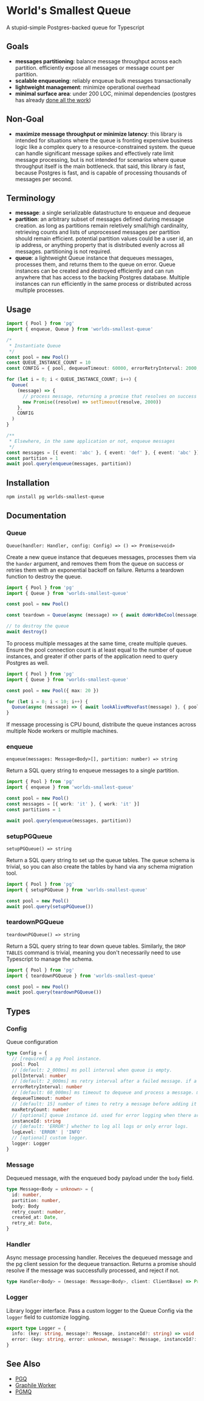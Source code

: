 # World's Smallest Queue
A stupid-simple Postgres-backed queue for Typescript

## Goals
- **messages partitioning**: balance message throughput across each partition. efficiently expose all messages or message count per partition.
- **scalable enqueueing**: reliably enqueue bulk messages transactionally
- **lightweight management**: minimize operational overhead
- **minimal surface area**: under 200 LOC, minimal dependencies (postgres has already [done all the work](https://www.2ndquadrant.com/en/blog/what-is-select-skip-locked-for-in-postgresql-9-5/))


## Non-Goal
- **maximize message throughput or minimize latency**: this library is intended for situations where the queue is fronting expensive business logic like a complex query to a resource-constrained system. the queue can handle significant message spikes and effectively rate limit message processing, but is not intended for scenarios where queue throughput itself is the main bottleneck. that said, this library _is_ fast, because Postgres is fast, and is capable of processing thousands of messages per second.


## Terminology
- **message**: a single serializable datastructure to enqueue and dequeue
- **partition**: an arbitrary subset of messages defined during message creation. as long as partitions remain reletively small/high cardinality, retrieving counts and lists of unprocessed messages per partition should remain efficient. potential partition values could be a user id, an ip address, or anything property that is distributed evenly across all messages. partitioning is not required.
- **queue**: a lightweight Queue instance that dequeues messages, processes them, and returns them to the queue on error. Queue instances can be created and destroyed efficiently and can run anywhere that has access to the backing Postgres database. Multiple instances can run efficiently in the same process or distributed across multiple processes.


## Usage
```ts
import { Pool } from 'pg'
import { enqueue, Queue } from 'worlds-smallest-queue'

/*
 * Instantiate Queue
 */
const pool = new Pool()
const QUEUE_INSTANCE_COUNT = 10
const CONFIG = { pool, dequeueTimeout: 60000, errorRetryInterval: 2000, maxRetryCount: 10 }

for (let i = 0; i < QUEUE_INSTANCE_COUNT; i++) {
  Queue(
    (message) => {
      // process message, returning a promise that resolves on success and rejects on error
      new Promise((resolve) => setTimeout(resolve, 2000))
    },
    CONFIG
  )
}

/**
 * Elsewhere, in the same application or not, enqueue messages
 */
const messages = [{ event: 'abc' }, { event: 'def' }, { event: 'abc' }]
const partition = 1
await pool.query(enqueue(messages, partition))
```

## Installation
```sh
npm install pg worlds-smallest-queue
```


## Documentation

### Queue
`Queue(handler: Handler, config: Config) => () => Promise<void>`

Create a new queue instance that dequeues messages, processes them via the `hander` argument, and removes them from the queue on success or retries them with an exponential backoff on failure. Returns a teardown function to destroy the queue.
```ts
import { Pool } from 'pg'
import { Queue } from 'worlds-smallest-queue'

const pool = new Pool()

const teardown = Queue(async (message) => { await doWorkBeCool(message) }, { pool })

// to destroy the queue
await destroy()
```

To process multiple messages at the same time, create multiple queues. Ensure the pool connection count is at least equal to the number of queue instances, and greater if other parts of the application need to query Postgres as well.
```ts
import { Pool } from 'pg'
import { Queue } from 'worlds-smallest-queue'

const pool = new Pool({ max: 20 })

for (let i = 0; i < 10; i++) {
  Queue(async (message) => { await lookAliveMoveFast(message) }, { pool, instanceId: `${id}` })
}
```

If message processing is CPU bound, distribute the queue instances across multiple Node workers or multiple machines.

### enqueue
`enqueue(messages: Message<Body>[], partition: number) => string`

Return a SQL query string to enqueue messages to a single partition.

```ts
import { Pool } from 'pg'
import { enqueue } from 'worlds-smallest-queue'

const pool = new Pool()
const messages = [{ work: 'it' }, { work: 'it' }]
const partitions = 1

await pool.query(enqueue(messages, partition))
```

### setupPGQueue
`setupPGQueue() => string`

Return a SQL query string to set up the queue tables. The queue schema is trivial, so you can also create the tables by hand via any schema migration tool.

```ts
import { Pool } from 'pg'
import { setupPGQueue } from 'worlds-smallest-queue'

const pool = new Pool()
await pool.query(setupPGQueue())
```

### teardownPGQueue
`teardownPGQueue() => string`

Return a SQL query string to tear down queue tables. Similarly, the `DROP TABLES` command is trivial, meaning you don't necessarily need to use Typescript to manage the schema.

```ts
import { Pool } from 'pg'
import { teardownPGQueue } from 'worlds-smallest-queue'

const pool = new Pool()
await pool.query(teardownPGQueue())
```


## Types

### Config
Queue configuration

```ts
type Config = {
  // [required] a pg Pool instance.
  pool: Pool
  // [default: 2_000ms] ms poll interval when queue is empty.
  pollInterval: number
  // [default: 2_000ms] ms retry interval after a failed message. if a message fails multiple times, each subsequent retry interval doubles.
  errorRetryInterval: number
  // [default: 60_000ms] ms timeout to dequeue and process a message. messages that timeout fail and are re-enqueued.
  dequeueTimeout: number
  // [default: 15] number of times to retry a message before adding it to the `dead_messages` table.
  maxRetryCount: number
  // [optional] queue instance id. used for error logging when there are multiple queues.
  instanceId: string
  // [default: 'ERROR'] whether to log all logs or only error logs.
  logLevel: 'ERROR' | 'INFO'
  // [optional] custom logger.
  logger: Logger
}
```

### Message
Dequeued message, with the enqueued body payload under the `body` field.

```ts
type Message<Body = unknown> = {
  id: number,
  partition: number,
  body: Body
  retry_count: number,
  created_at: Date,
  retry_at: Date,
}
```

### Handler
Async message processing handler. Receives the dequeued message and the pg client session for the dequeue transaction. Returns a promise should resolve if the message was successfully processed, and reject if not.

```ts
type Handler<Body> = (message: Message<Body>, client: ClientBase) => Promise<unknown>
```

### Logger
Library logger interface. Pass a custom logger to the Queue Config via the `logger` field to customize logging.

```ts
export type Logger = {
  info: (key: string, message?: Message, instanceId?: string) => void
  error: (key: string, error: unknown, message?: Message, instanceId?: string) => void
}
```

## See Also
- [PGQ](https://wiki.postgresql.org/wiki/PGQ_Tutorial)
- [Graphile Worker](https://worker.graphile.org/)
- [PGMQ](https://pgt.dev/extensions/pgmq)
